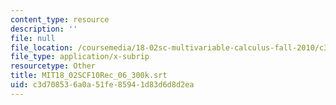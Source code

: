 ```yaml
---
content_type: resource
description: ''
file: null
file_location: /coursemedia/18-02sc-multivariable-calculus-fall-2010/c3d708536a0a51fe85941d83d6d8d2ea_MIT18_02SCF10Rec_06_300k.vtt
file_type: application/x-subrip
resourcetype: Other
title: MIT18_02SCF10Rec_06_300k.srt
uid: c3d70853-6a0a-51fe-8594-1d83d6d8d2ea
---
```

